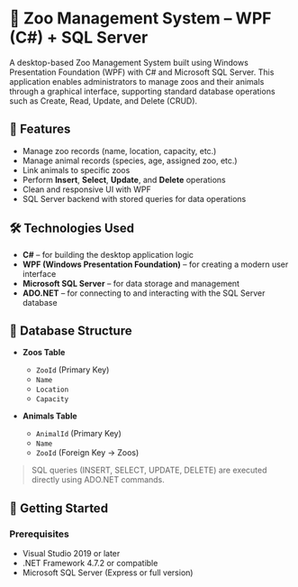 # 🦁 Zoo Management System – WPF (C#) + SQL Server

A desktop-based Zoo Management System built using Windows Presentation Foundation (WPF) with C# and Microsoft SQL Server. This application enables administrators to manage zoos and their animals through a graphical interface, supporting standard database operations such as Create, Read, Update, and Delete (CRUD).

## 📌 Features

- Manage zoo records (name, location, capacity, etc.)
- Manage animal records (species, age, assigned zoo, etc.)
- Link animals to specific zoos
- Perform **Insert**, **Select**, **Update**, and **Delete** operations
- Clean and responsive UI with WPF
- SQL Server backend with stored queries for data operations

## 🛠 Technologies Used

- **C#** – for building the desktop application logic
- **WPF (Windows Presentation Foundation)** – for creating a modern user interface
- **Microsoft SQL Server** – for data storage and management
- **ADO.NET** – for connecting to and interacting with the SQL Server database

## 🧱 Database Structure

- **Zoos Table**
  - `ZooId` (Primary Key)
  - `Name`
  - `Location`
  - `Capacity`

- **Animals Table**
  - `AnimalId` (Primary Key)
  - `Name`
  - `ZooId` (Foreign Key → Zoos)

> SQL queries (INSERT, SELECT, UPDATE, DELETE) are executed directly using ADO.NET commands.

## 🚀 Getting Started

### Prerequisites

- Visual Studio 2019 or later
- .NET Framework 4.7.2 or compatible
- Microsoft SQL Server (Express or full version)
